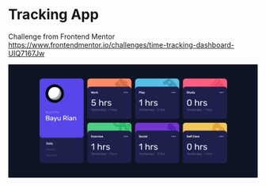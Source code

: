 # Tracking App
Challenge from Frontend Mentor https://www.frontendmentor.io/challenges/time-tracking-dashboard-UIQ7167Jw

![Static Tracking App](/ss.png "Tracking App")
